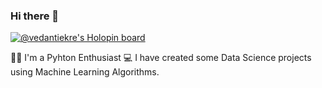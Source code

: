 ### Hi there 👋
[![@vedantiekre's Holopin board](https://holopin.me/vedantiekre)](https://holopin.io/@vedantiekre)

🧑‍💻 I'm a Pyhton Enthusiast
💻 I have created some Data Science projects using Machine Learning Algorithms.
<!--
**vedanti-github/vedanti-github** is a ✨ _special_ ✨ repository because its `README.md` (this file) appears on your GitHub profile.

Here are some ideas to get you started:

- 🔭 I’m currently working on ...
- 🌱 I’m currently learning ...
- 👯 I’m looking to collaborate on ...
- 🤔 I’m looking for help with ...
- 💬 Ask me about ...
- 📫 How to reach me: ...
- 😄 Pronouns: ...
- ⚡ Fun fact: ...
-->
